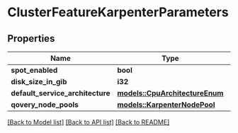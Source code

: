 # ClusterFeatureKarpenterParameters

## Properties

Name | Type | Description | Notes
------------ | ------------- | ------------- | -------------
**spot_enabled** | **bool** |  | 
**disk_size_in_gib** | **i32** |  | 
**default_service_architecture** | [**models::CpuArchitectureEnum**](CpuArchitectureEnum.md) |  | 
**qovery_node_pools** | [**models::KarpenterNodePool**](KarpenterNodePool.md) |  | 

[[Back to Model list]](../README.md#documentation-for-models) [[Back to API list]](../README.md#documentation-for-api-endpoints) [[Back to README]](../README.md)


